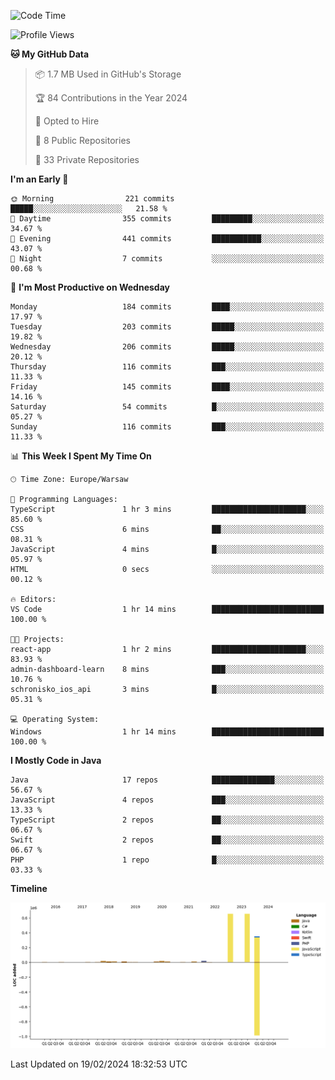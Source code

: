 <!--START_SECTION:waka-->
![Code Time](http://img.shields.io/badge/Code%20Time-170%20hrs%2024%20mins-blue)

![Profile Views](http://img.shields.io/badge/Profile%20Views-0-blue)

**🐱 My GitHub Data** 

> 📦 1.7 MB Used in GitHub's Storage 
 > 
> 🏆 84 Contributions in the Year 2024
 > 
> 💼 Opted to Hire
 > 
> 📜 8 Public Repositories 
 > 
> 🔑 33 Private Repositories 
 > 
**I'm an Early 🐤** 

```text
🌞 Morning                221 commits         █████░░░░░░░░░░░░░░░░░░░░   21.58 % 
🌆 Daytime                355 commits         █████████░░░░░░░░░░░░░░░░   34.67 % 
🌃 Evening                441 commits         ███████████░░░░░░░░░░░░░░   43.07 % 
🌙 Night                  7 commits           ░░░░░░░░░░░░░░░░░░░░░░░░░   00.68 % 
```
📅 **I'm Most Productive on Wednesday** 

```text
Monday                   184 commits         ████░░░░░░░░░░░░░░░░░░░░░   17.97 % 
Tuesday                  203 commits         █████░░░░░░░░░░░░░░░░░░░░   19.82 % 
Wednesday                206 commits         █████░░░░░░░░░░░░░░░░░░░░   20.12 % 
Thursday                 116 commits         ███░░░░░░░░░░░░░░░░░░░░░░   11.33 % 
Friday                   145 commits         ████░░░░░░░░░░░░░░░░░░░░░   14.16 % 
Saturday                 54 commits          █░░░░░░░░░░░░░░░░░░░░░░░░   05.27 % 
Sunday                   116 commits         ███░░░░░░░░░░░░░░░░░░░░░░   11.33 % 
```


📊 **This Week I Spent My Time On** 

```text
🕑︎ Time Zone: Europe/Warsaw

💬 Programming Languages: 
TypeScript               1 hr 3 mins         █████████████████████░░░░   85.60 % 
CSS                      6 mins              ██░░░░░░░░░░░░░░░░░░░░░░░   08.31 % 
JavaScript               4 mins              █░░░░░░░░░░░░░░░░░░░░░░░░   05.97 % 
HTML                     0 secs              ░░░░░░░░░░░░░░░░░░░░░░░░░   00.12 % 

🔥 Editors: 
VS Code                  1 hr 14 mins        █████████████████████████   100.00 % 

🐱‍💻 Projects: 
react-app                1 hr 2 mins         █████████████████████░░░░   83.93 % 
admin-dashboard-learn    8 mins              ███░░░░░░░░░░░░░░░░░░░░░░   10.76 % 
schronisko_ios_api       3 mins              █░░░░░░░░░░░░░░░░░░░░░░░░   05.31 % 

💻 Operating System: 
Windows                  1 hr 14 mins        █████████████████████████   100.00 % 
```

**I Mostly Code in Java** 

```text
Java                     17 repos            ██████████████░░░░░░░░░░░   56.67 % 
JavaScript               4 repos             ███░░░░░░░░░░░░░░░░░░░░░░   13.33 % 
TypeScript               2 repos             ██░░░░░░░░░░░░░░░░░░░░░░░   06.67 % 
Swift                    2 repos             ██░░░░░░░░░░░░░░░░░░░░░░░   06.67 % 
PHP                      1 repo              █░░░░░░░░░░░░░░░░░░░░░░░░   03.33 % 
```



**Timeline**

![Lines of Code chart](https://raw.githubusercontent.com/KuaQ/KuaQ/main/assets/bar_graph.png)


 Last Updated on 19/02/2024 18:32:53 UTC
<!--END_SECTION:waka-->
